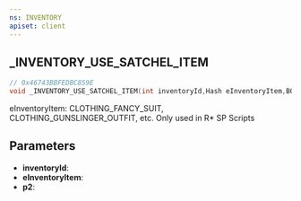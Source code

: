 ```yaml
---
ns: INVENTORY
apiset: client
---
```

## _INVENTORY_USE_SATCHEL_ITEM

```c
// 0x46743BBFEDBC859E
void _INVENTORY_USE_SATCHEL_ITEM(int inventoryId,Hash eInventoryItem,BOOL p2);
```

eInventoryItem: CLOTHING_FANCY_SUIT, CLOTHING_GUNSLINGER_OUTFIT, etc.
Only used in R* SP Scripts

## Parameters
* **inventoryId**:
* **eInventoryItem**:
* **p2**:



